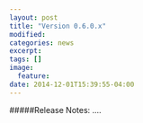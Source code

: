 ```yaml
---
layout: post
title: "Version 0.6.0.x"
modified:
categories: news
excerpt:
tags: []
image:
  feature:
date: 2014-12-01T15:39:55-04:00
---
```


#####Release Notes:
....

